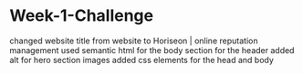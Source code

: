 # Week-1-Challenge
changed website title from website to Horiseon | online reputation management
used semantic html for the body section for the header
added alt for hero section images
added css elements for the head and body 

